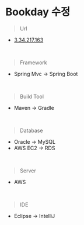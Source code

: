 # Bookday 수정
> Url
* [3.34.217.163](http://3.34.217.163)
<br>

> Framework
* Spring Mvc -> Spring Boot 
<br>

> Build Tool
* Maven -> Gradle 
<br>

> Database
* Oracle -> MySQL 
* AWS EC2 -> RDS 
<br>

> Server
* AWS
<br>

>IDE
* Eclipse -> IntelliJ


